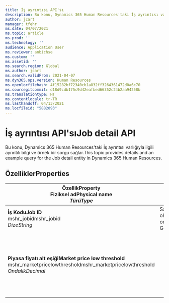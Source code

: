 ```yaml
---
title: İş ayrıntısı API'sı
description: Bu konu, Dynamics 365 Human Resources'taki İş ayrıntısı varlığıyla ilgili ayrıntılı bilgi ve örnek bir sorgu sağlar.
author: jcart
manager: tfehr
ms.date: 04/07/2021
ms.topic: article
ms.prod: ''
ms.technology: ''
audience: Application User
ms.reviewer: anbichse
ms.custom: ''
ms.assetid: ''
ms.search.region: Global
ms.author: jcart
ms.search.validFrom: 2021-04-07
ms.dyn365.ops.version: Human Resources
ms.openlocfilehash: 4f15282bf72340cb1a832ff3264361472d0a6c70
ms.sourcegitcommit: d18d9cdb175c9d42eafbed66352c24b2aa94258b
ms.translationtype: HT
ms.contentlocale: tr-TR
ms.lasthandoff: 04/13/2021
ms.locfileid: "5882093"
---
```

# <a name="job-detail-api"></a><span data-ttu-id="fe536-103">İş ayrıntısı API'sı</span><span class="sxs-lookup"><span data-stu-id="fe536-103">Job detail API</span></span>

<span data-ttu-id="fe536-104">Bu konu, Dynamics 365 Human Resources'taki İş ayrıntısı varlığıyla ilgili ayrıntılı bilgi ve örnek bir sorgu sağlar.</span><span class="sxs-lookup"><span data-stu-id="fe536-104">This topic provides details and an example query for the Job detail entity in Dynamics 365 Human Resources.</span></span>

## <a name="properties"></a><span data-ttu-id="fe536-105">Özellikler</span><span class="sxs-lookup"><span data-stu-id="fe536-105">Properties</span></span>

| <span data-ttu-id="fe536-106">Özellik</span><span class="sxs-lookup"><span data-stu-id="fe536-106">Property</span></span><br><span data-ttu-id="fe536-107">**Fiziksel ad**</span><span class="sxs-lookup"><span data-stu-id="fe536-107">**Physical name**</span></span><br><span data-ttu-id="fe536-108">**_Türü_**</span><span class="sxs-lookup"><span data-stu-id="fe536-108">**_Type_**</span></span> | <span data-ttu-id="fe536-109">Kullan</span><span class="sxs-lookup"><span data-stu-id="fe536-109">Use</span></span> | <span data-ttu-id="fe536-110">Tanım</span><span class="sxs-lookup"><span data-stu-id="fe536-110">Description</span></span> |
| --- | --- | --- |
| <span data-ttu-id="fe536-111">**İş Kodu**</span><span class="sxs-lookup"><span data-stu-id="fe536-111">**Job ID**</span></span><br><span data-ttu-id="fe536-112">mshr_jobid</span><span class="sxs-lookup"><span data-stu-id="fe536-112">mshr_jobid</span></span><br><span data-ttu-id="fe536-113">*Dize*</span><span class="sxs-lookup"><span data-stu-id="fe536-113">*String*</span></span> | <span data-ttu-id="fe536-114">Salt okunur</span><span class="sxs-lookup"><span data-stu-id="fe536-114">Read-only</span></span><br><span data-ttu-id="fe536-115">Gerekli</span><span class="sxs-lookup"><span data-stu-id="fe536-115">Required</span></span> | <span data-ttu-id="fe536-116">Bir iş için benzersiz kimlik.</span><span class="sxs-lookup"><span data-stu-id="fe536-116">Unique ID for a job.</span></span> |
| <span data-ttu-id="fe536-117">**Piyasa fiyatı alt eşiği**</span><span class="sxs-lookup"><span data-stu-id="fe536-117">**Market price low threshold**</span></span><br><span data-ttu-id="fe536-118">mshr_marketpricelowthreshold</span><span class="sxs-lookup"><span data-stu-id="fe536-118">mshr_marketpricelowthreshold</span></span><br><span data-ttu-id="fe536-119">*Ondalık*</span><span class="sxs-lookup"><span data-stu-id="fe536-119">*Decimal*</span></span> | | <span data-ttu-id="fe536-120">Pozisyonu benzersiz olarak tanımlamak için sistem tarafından oluşturulan GUID değeri.</span><span class="sxs-lookup"><span data-stu-id="fe536-120">A system-generated GUID value to uniquely identify the position.</span></span>  |
